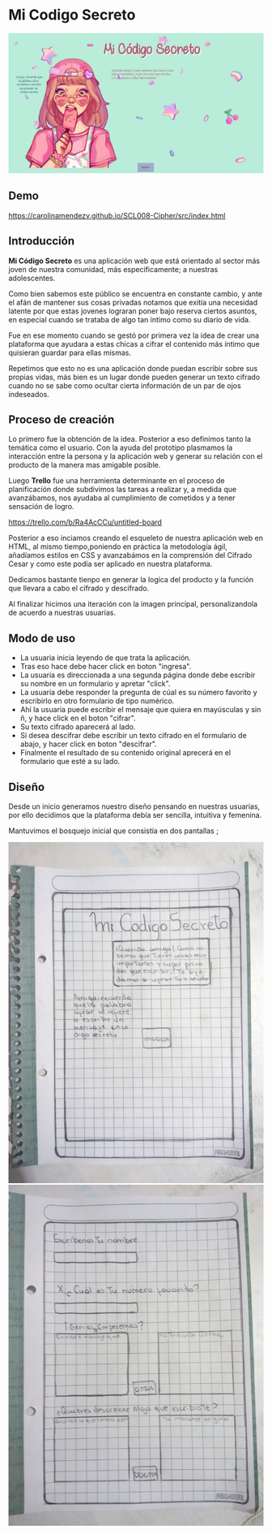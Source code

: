 # Mi Codigo Secreto

![](capturaPantalla.png)

## Demo

<https://carolinamendezv.github.io/SCL008-Cipher/src/index.html>


## Introducción
**Mi Código Secreto** es una aplicación web que está orientado al sector
más joven de nuestra comunidad, más especificamente; a nuestras adolescentes.

Como bien sabemos este público se encuentra en constante cambio, y ante el afán de mantener sus cosas privadas notamos que exitía una necesidad latente por que estas jovenes lograran poner bajo reserva ciertos asuntos, en especial cuando se trataba de algo tan íntimo como su diario de vida.

Fue en ese momento cuando se gestó por primera vez la idea de crear una plataforma que ayudara a estas chicas a cifrar el contenido más íntimo que  quisieran guardar para ellas mismas.

Repetimos que esto no es una aplicación donde puedan escribir sobre sus propias vidas, más bien es un lugar donde pueden generar un texto cifrado cuando no se sabe como ocultar cierta información de un par de ojos indeseados.


## Proceso de creación

Lo primero fue la obtención de la idea. Posterior a eso definimos tanto la temática como el usuario. Con la ayuda del prototipo plasmamos la interacción entre la persona y la aplicación web y generar su relación con el producto de la manera mas amigable posible.

Luego **Trello** fue una herramienta determinante en el proceso de planificación donde subdivimos las tareas a realizar y, a medida que avanzábamos, nos ayudaba al cumplimiento de cometidos y a tener sensación de logro.

<https://trello.com/b/Ra4AcCCu/untitled-board>

Posterior a eso inciamos creando el esqueleto de nuestra aplicación web en HTML, al mismo tiempo,poniendo en práctica la metodología ágil, añadíamos estilos en CSS y avanzabámos en la comprensión del Cifrado Cesar y como este podía ser aplicado en nuestra plataforma. 

Dedicamos bastante tienpo en generar la logíca del producto y la función que llevara a cabo el cifrado y descifrado.

Al finalizar hicimos una iteración con la imagen principal, personalizandola de acuerdo a nuestras usuarias.

## Modo de uso

- La usuaria inicia leyendo de que trata la aplicación.
- Tras eso hace debe hacer click en boton "ingresa".
- La usuaria es direccionada a una segunda página donde debe escribir su nombre en un formulario y apretar "click".
- La usuaria debe responder la pregunta de cúal es su número favorito y escribirlo en otro formulario de tipo numérico.
- Ahí la usuaria puede escribir el mensaje que quiera en mayúsculas y sin ñ, y hace click en el boton "cifrar".
- Su texto cifrado aparecerá al lado.
- Si desea descifrar debe escribir un texto cifrado en el formulario de abajo, y hacer click en boton "descifrar".
- Finalmente el resultado de su contenido original aprecerá en el formulario que esté a su lado.

## Diseño

Desde un inicio generamos nuestro diseño pensando en nuestras usuarias, por ello decidimos que la plataforma debía ser sencilla, intuitiva y femenina.

Mantuvimos el bosquejo inicial que consistía en dos pantallas ;

![](skech1.jpg)
![](skech2.jpg)
